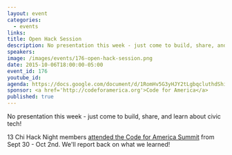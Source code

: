 ```yaml
---
layout: event
categories: 
  - events
links:
title: Open Hack Session
description: No presentation this week - just come to build, share, and learn about civic tech!
speakers:
image: /images/events/176-open-hack-session.png
date: 2015-10-06T18:00:00-05:00
event_id: 176
youtube_id: 
agenda: https://docs.google.com/document/d/1RomHv5G3yHJY2tLgbqcluthdShiZdTKDZ7_VhOOzwEA/edit#
sponsor: <a href='http://codeforamerica.org'>Code for America</a>
published: true
---
```


No presentation this week - just come to build, share, and learn about civic tech!

13 Chi Hack Night members [attended the Code for America Summit](/blog/2015/09/28/meet-team-chi-hack-night.html) from Sept 30 - Oct 2nd. We'll report back on what we learned!
